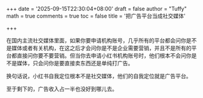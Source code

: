 +++
date = '2025-09-15T22:30:04+08:00'
draft = false
author = "Tuffy"
math = true 
comments = true
toc = false
title = '把广告平台当成社交媒体'

+++

在国内主流社交媒体里面，如果你要申请机构账号，几乎所有的平台都会问你是不是媒体或者有关机构，在这之后才会问你是不是企业需要营销，并且不是所有的平台都直接问你要不要营销。但当你去申请小红书机构账号时，他们根本不会问你是不是媒体，只会问你是要直接卖东西还是单纯打广告。

换句话说，小红书自我定位根本不是社交媒体，他们的自我定位就是广告平台。

至于剩下的，广告收入占一半也没好到哪儿去。
